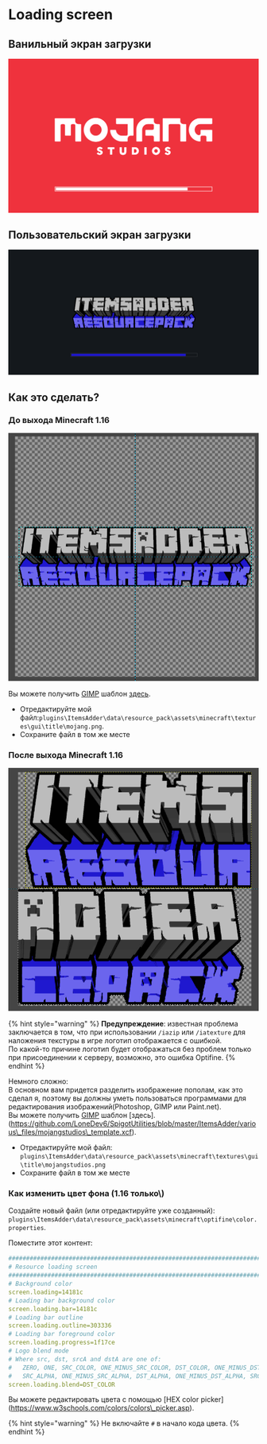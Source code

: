 # Loading screen

## Ванильный экран загрузки

![](<../../../.gitbook/assets/immagine (44).png>)

## Пользовательский экран загрузки

![](<../../../.gitbook/assets/immagine (51).png>)

## Как это сделать?

### До выхода Minecraft 1.16

![](<../../../.gitbook/assets/immagine (49).png>)

Вы можете получить [GIMP](https://www.gimp.org/downloads/) шаблон [здесь](https://github.com/LoneDev6/SpigotUtilities/blob/master/ItemsAdder/various\_files/mojang\_template.xcf).

* Отредактируйте мой файл:`plugins\ItemsAdder\data\resource_pack\assets\minecraft\textures\gui\title\mojang.png`.
* Сохраните файл в том же месте

### После выхода Minecraft 1.16

![](<../../../.gitbook/assets/immagine (48).png>)

{% hint style="warning" %}
**Предупреждение**: известная проблема заключается в том, что при использовании `/iazip` или `/iatexture` для наложения текстуры в игре логотип отображается с ошибкой.\
По какой-то причине логотип будет отображаться без проблем только при присоединении к серверу, возможно, это ошибка Optifine.
{% endhint %}

Немного сложно:\
В основном вам придется разделить изображение пополам, как это сделал я, поэтому вы должны уметь пользоваться программами для редактирования изображений(Photoshop, GIMP или Paint.net).\
Вы можете получить [GIMP](https://www.gimp.org/downloads/) шаблон \[здесь].(https://github.com/LoneDev6/SpigotUtilities/blob/master/ItemsAdder/various\_files/mojangstudios\_template.xcf).

* Отредактируйте мой файл: `plugins\ItemsAdder\data\resource_pack\assets\minecraft\textures\gui\title\mojangstudios.png`
* Сохраните файл в том же месте

### Как изменить цвет фона (1.16 только\\)

Создайте новый файл (или отредактируйте уже созданный): `plugins\ItemsAdder\data\resource_pack\assets\minecraft\optifine\color.properties`.

Поместите этот контент:

```yaml
###############################################################################
# Resource loading screen
###############################################################################
# Background color
screen.loading=14181c
# Loading bar background color
screen.loading.bar=14181c
# Loading bar outline
screen.loading.outline=303336
# Loading bar foreground color
screen.loading.progress=1f17ce
# Logo blend mode
# Where src, dst, srcA and dstA are one of: 
#   ZERO, ONE, SRC_COLOR, ONE_MINUS_SRC_COLOR, DST_COLOR, ONE_MINUS_DST_COLOR, 
#   SRC_ALPHA, ONE_MINUS_SRC_ALPHA, DST_ALPHA, ONE_MINUS_DST_ALPHA, SRC_ALPHA_SATURATE
screen.loading.blend=DST_COLOR
```

Вы можете редактировать цвета с помощью \[HEX color picker] (https://www.w3schools.com/colors/colors\_picker.asp).

{% hint style="warning" %}
Не включайте `#` в начало кода цвета.
{% endhint %}
